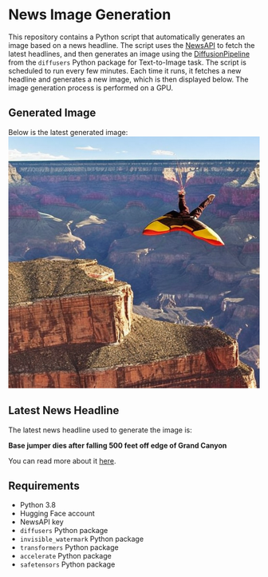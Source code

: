 # News Image Generation
This repository contains a Python script that automatically generates an image based on a news headline. The script uses the [NewsAPI](https://newsapi.org/) to fetch the latest headlines, and then generates an image using the [DiffusionPipeline](https://github.com/huggingface/diffusers) from the `diffusers` Python package for Text-to-Image task.
The script is scheduled to run every few minutes. Each time it runs, it fetches a new headline and generates a new image, which is then displayed below. The image generation process is performed on a GPU.

## Generated Image
Below is the latest generated image:
![Generated Image](image.png)

## Latest News Headline
The latest news headline used to generate the image is:

**Base jumper dies after falling 500 feet off edge of Grand Canyon**

You can read more about it [here](https://news.google.com/rss/articles/CBMilwFBVV95cUxQb0FMZHpZWkdTZ0NfTDAyWmEzc3pIZVQ0ZnlxRTItd2lKT0xYNUdjUkJKT3lnQUxMZEczSjdJXzdjM1RmWWJyblMxbkM1dDZXbENFOVpxZ2JiRndKek5iNnZpNFdNYmFnUlJ5R3NFdXVCR1I0R0ctZEF4RUYxc2l6RWJRbVhJTkxuekpqZXRLYkRuTjU1OUVn?oc=5).

## Requirements
- Python 3.8
- Hugging Face account
- NewsAPI key
- `diffusers` Python package
- `invisible_watermark` Python package
- `transformers` Python package
- `accelerate` Python package
- `safetensors` Python package
